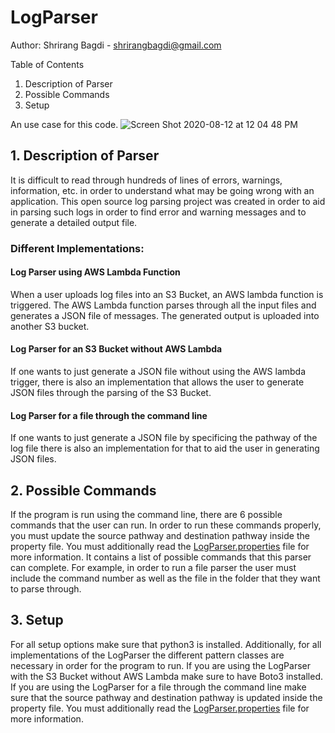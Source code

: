 # LogParser

Author: Shrirang Bagdi - shrirangbagdi@gmail.com




Table of Contents
1. Description of Parser
2. Possible Commands
3. Setup

An use case for this code. 
![Screen Shot 2020-08-12 at 12 04 48 PM](https://user-images.githubusercontent.com/55151440/90059181-9b2fe080-dc97-11ea-98f8-ea9758ddaac9.png)


## 1. Description of Parser

It is difficult to read through hundreds of lines of errors, warnings, information, etc. in order to understand what may be going wrong with an application. This open source log parsing project was created in order to aid in parsing such logs in order to find error and warning messages and to generate a detailed output file.

### Different Implementations:

#### Log Parser using AWS Lambda Function
When a user uploads log files into an S3 Bucket, an AWS lambda function is triggered. The AWS Lambda function parses through all the input files and generates a JSON file of messages. The generated output is uploaded into another S3 bucket.

#### Log Parser for an S3 Bucket without AWS Lambda
If one wants to just generate a JSON file without using the AWS lambda trigger, there is also an implementation that allows the user to generate JSON files through the parsing of the S3 Bucket. 

#### Log Parser for a file through the command line 
If one wants to just generate a JSON file by specificing the pathway of the log file there is also an implementation for that to aid the user in generating JSON files. 


## 2. Possible Commands

If the program is run using the command line, there are 6 possible commands that the user can run. In order to run these commands properly, you must update the 
source pathway and destination pathway inside the property file. You must additionally read the [LogParser.properties](https://github.com/shrirangbagdi/LogParser/blob/master/LogParser.properties) file for more information. It contains a list of possible commands that this parser can complete. For example, in order to run a file parser the user must include the command number as well as the file in the folder that they want to parse through.


## 3. Setup

For all setup options make sure that python3 is installed. Additionally, for all implementations of the LogParser the different pattern classes are necessary in order for the program to run. 
If you are using the LogParser with the S3 Bucket without AWS Lambda make sure to have Boto3 installed. 
If you are using the LogParser for a file through the command line make sure that the source pathway and destination pathway is updated inside the property file. You must additionally read the [LogParser.properties](https://github.com/shrirangbagdi/LogParser/blob/master/LogParser.properties) file for more information.

